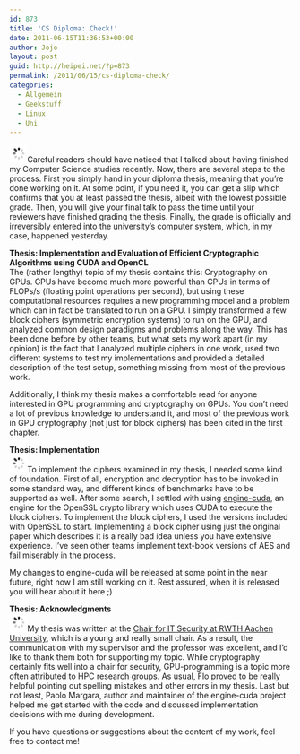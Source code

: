 ```yaml
---
id: 873
title: 'CS Diploma: Check!'
date: 2011-06-15T11:36:53+00:00
author: Jojo
layout: post
guid: http://heipei.net/?p=873
permalink: /2011/06/15/cs-diploma-check/
categories:
  - Allgemein
  - Geekstuff
  - Linux
  - Uni
---
```

<div class="hyphenate">
  <img src="/images/ajax.gif" data-echo="/weblog/talk_thesis.png" alt="Implementation and Evaluation of Efficient Cryptographic Algorithms using CUDA and OpenCL" class="alignleft" />Careful readers should have noticed that I talked about having finished my Computer Science studies recently. Now, there are several steps to the process. First you simply hand in your diploma thesis, meaning that you&#8217;re done working on it. At some point, if you need it, you can get a slip which confirms that you at least passed the thesis, albeit with the lowest possible grade. Then, you will give your final talk to pass the time until your reviewers have finished grading the thesis. Finally, the grade is officially and irreversibly entered into the university&#8217;s computer system, which, in my case, happened yesterday.</p> 
  
  <p>
    <b>Thesis: Implementation and Evaluation of Efficient Cryptographic Algorithms using CUDA and OpenCL</b><br /> The (rather lengthy) topic of my thesis contains this: Cryptography on GPUs. GPUs have become much more powerful than CPUs in terms of FLOPs/s (floating point operations per second), but using these computational resources requires a new programming model and a problem which can in fact be translated to run on a GPU. I simply transformed a few block ciphers (symmetric encryption systems) to run on the GPU, and analyzed common design paradigms and problems along the way. This has been done before by other teams, but what sets my work apart (in my opinion) is the fact that I analyzed multiple ciphers in one work, used two different systems to test my implementations and provided a detailed description of the test setup, something missing from most of the previous work.
  </p>
  
  <p>
    Additionally, I think my thesis makes a comfortable read for anyone interested in GPU programming and cryptography on GPUs. You don&#8217;t need a lot of previous knowledge to understand it, and most of the previous work in GPU cryptography (not just for block ciphers) has been cited in the first chapter.
  </p>
  
  <p>
    <b>Thesis: Implementation</b><br /> <img src="/images/ajax.gif" data-echo="/weblog/engine-cuda.png" alt="engine-cuda" class="alignleft" />To implement the ciphers examined in my thesis, I needed some kind of foundation. First of all, encryption and decryption has to be invoked in some standard way, and different kinds of benchmarks have to be supported as well. After some search, I settled with using <a href="http://code.google.com/p/engine-cuda/">engine-cuda</a>, an engine for the OpenSSL crypto library which uses CUDA to execute the block ciphers. To implement the block ciphers, I used the versions included with OpenSSL to start. Implementing a block cipher using just the original paper which describes it is a really bad idea unless you have extensive experience. I&#8217;ve seen other teams implement text-book versions of AES and fail miserably in the process.
  </p>
  
  <p>
    My changes to engine-cuda will be released at some point in the near future, right now I am still working on it. Rest assured, when it is released you will hear about it here ;)
  </p>
  
  <p>
    <b>Thesis: Acknowledgments </b><br /> <img src="/images/ajax.gif" data-echo="/weblog/itsec.png" alt="IT Security RWTH Aachen" class="alignleft" />My thesis was written at the <a href="http://itsec.rwth-aachen.de/">Chair for IT Security at RWTH Aachen University</a>, which is a young and really small chair. As a result, the communication with my supervisor and the professor was excellent, and I&#8217;d like to thank them both for supporting my topic. While cryptography certainly fits well into a chair for security, GPU-programming is a topic more often attributed to HPC research groups. As usual, Flo proved to be really helpful pointing out spelling mistakes and other errors in my thesis. Last but not least, Paolo Margara, author and maintainer of the engine-cuda project helped me get started with the code and discussed implementation decisions with me during development.
  </p>
  
  <p>
    If you have questions or suggestions about the content of my work, feel free to contact me!
  </p>
</div>
